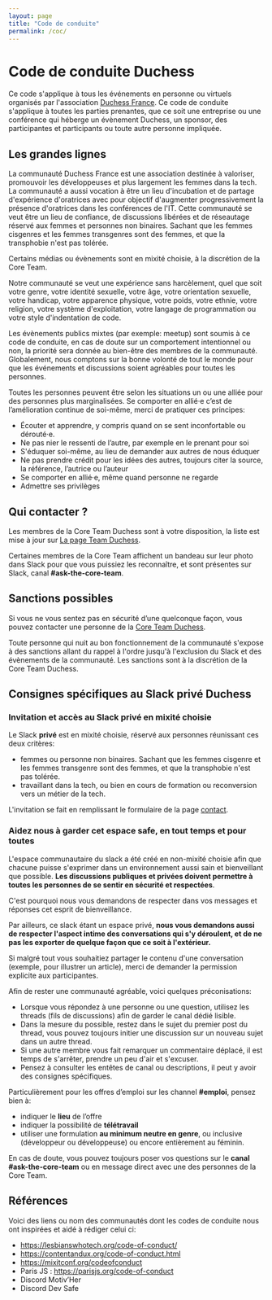```yaml
---
layout: page
title: "Code de conduite"
permalink: /coc/
---
```


# Code de conduite Duchess

Ce code s'applique à tous les événements en personne ou virtuels organisés par l'association [Duchess France](http://www.duchess-france.fr/). Ce code de conduite s'applique à toutes les parties prenantes, que ce soit une entreprise ou une conférence qui héberge un évènement Duchess, un sponsor, des participantes et participants ou toute autre personne impliquée.

## Les grandes lignes

La communauté Duchess France est une association destinée à valoriser, promouvoir les développeuses et plus largement les femmes dans la tech.
La communauté a aussi vocation à être un lieu d'incubation et de partage d'expérience d'oratrices avec pour objectif d'augmenter progressivement la présence d'oratrices dans les conférences de l'IT. 
Cette communauté se veut être un lieu de confiance, de discussions libérées et de réseautage réservé aux femmes et personnes non binaires. Sachant que les femmes cisgenres et les femmes transgenres sont des femmes, et que la transphobie n'est pas tolérée.

Certains médias ou évènements sont en mixité choisie, à la discrétion de la Core Team.

Notre communauté se veut une expérience sans harcèlement,
quel que soit votre genre, votre identité sexuelle,
votre âge, votre orientation sexuelle,
votre handicap, votre apparence physique, votre poids,
votre ethnie, votre religion, votre système d'exploitation,
votre langage de programmation ou votre style d'indentation de code.

Les évènements publics mixtes (par exemple: meetup) sont soumis à ce code de conduite, en cas de doute sur un comportement intentionnel ou non, la priorité sera donnée au bien-être des membres de la communauté.
Globalement, nous comptons sur la bonne volonté de tout le monde pour que les événements et discussions soient agréables pour toutes les personnes.

Toutes les personnes peuvent être selon les situations un ou une alliée pour des personnes plus marginalisées.
Se comporter en allié·e c’est de l’amélioration continue de soi-même,
merci de pratiquer ces principes:
- Écouter et apprendre, y compris quand on se sent inconfortable ou dérouté·e.
- Ne pas nier le ressenti de l’autre, par exemple en le prenant pour soi
- S'éduquer soi-même, au lieu de demander aux autres de nous éduquer
- Ne pas prendre crédit pour les idées des autres, toujours citer la source, la référence, l’autrice ou l’auteur
- Se comporter en allié·e, même quand personne ne regarde
- Admettre ses privilèges

## Qui contacter ?

Les membres de la Core Team Duchess sont à votre disposition,
la liste est mise à jour sur [La page Team Duchess](http://www.duchess-france.fr/core-team/).

Certaines membres de la Core Team affichent un bandeau sur leur photo dans Slack pour que vous puissiez les reconnaître,
et sont présentes sur Slack, canal **#ask-the-core-team**.

## Sanctions possibles

Si vous ne vous sentez pas en sécurité d’une quelconque façon, vous pouvez contacter une personne de la [Core Team Duchess](http://www.duchess-france.fr/core-team/). 

Toute personne qui nuit au bon fonctionnement de la communauté s'expose à des sanctions allant du rappel à l'ordre jusqu'à l'exclusion du Slack et des évènements de la communauté.
Les sanctions sont à la discrétion de la Core Team Duchess.

## Consignes spécifiques au Slack privé Duchess

### Invitation et accès au Slack privé en mixité choisie

Le Slack **privé** est en mixité choisie, réservé aux personnes réunissant ces deux critères:
- femmes ou personne non binaires. Sachant que les femmes cisgenre et les femmes transgenre sont des femmes, et que la transphobie n'est pas tolérée.
- travaillant dans la tech, ou bien en cours de formation ou reconversion vers un métier de la tech.

L'invitation se fait en remplissant le formulaire de la page [contact](https://www.duchess-france.fr/contact/).

### Aidez nous à garder cet espace safe, en tout temps et pour toutes

L'espace communautaire du slack a été créé en non-mixité choisie afin que chacune puisse s'exprimer dans un environnement aussi sain et bienveillant que possible.  **Les discussions publiques et privées doivent permettre à toutes les personnes de se sentir en sécurité et respectées**. 

C'est pourquoi nous vous demandons de respecter dans vos messages et réponses cet esprit de bienveillance. 

Par ailleurs, ce slack étant un espace privé, **nous vous demandons aussi de respecter l'aspect intime des conversations qui s'y déroulent, et de ne pas les exporter de quelque façon que ce soit à l'extérieur.**

Si malgré tout vous souhaitiez partager le contenu d'une conversation (exemple, pour illustrer un article), merci de demander la permission explicite aux participantes. 

Afin de rester une communauté agréable, voici quelques préconisations:

- Lorsque vous répondez à une personne ou une question, utilisez les threads (fils de discussions) afin de garder le canal dédié lisible.
- Dans la mesure du possible, restez dans le sujet du premier post du thread, vous pouvez toujours initier une discussion sur un nouveau sujet dans un autre thread.
- Si une autre membre vous fait remarquer un commentaire déplacé, il est temps de s'arrêter, prendre un peu d'air et s'excuser.
- Pensez à consulter les entêtes de canal ou descriptions, il peut y avoir des consignes spécifiques.

Particulièrement pour les offres d’emploi sur les channel **#emploi**, pensez bien à:
- indiquer le **lieu** de l’offre
- indiquer la possibilité de **télétravail**
- utiliser une formulation **au minimum neutre en genre**, ou inclusive (développeur ou développeuse) ou encore entièrement au féminin.

En cas de doute, vous pouvez toujours poser vos questions sur le **canal #ask-the-core-team** ou en message direct avec une des personnes de la Core Team.

## Références

Voici des liens ou nom des communautés dont les codes de conduite nous ont inspirées et aidé à rédiger celui ci:
- https://lesbianswhotech.org/code-of-conduct/ 
- https://contentandux.org/code-of-conduct.html 
- https://mixitconf.org/codeofconduct 
- Paris JS : https://parisjs.org/code-of-conduct 
- Discord Motiv’Her
- Discord Dev Safe
